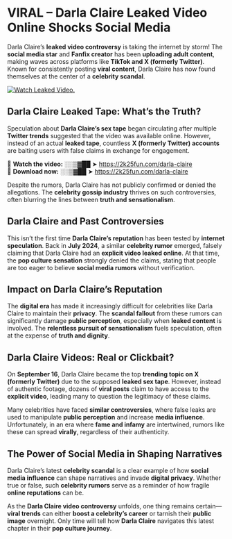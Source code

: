 # VIRAL – Darla Claire Leaked Video Online Shocks Social Media 

Darla Claire’s **leaked video controversy** is taking the internet by storm! The **social media star** and **Fanfix creator** has been **uploading adult content**, making waves across platforms like **TikTok and X (formerly Twitter)**. Known for consistently posting **viral content**, Darla Claire has now found themselves at the center of a **celebrity scandal**.  

[![Watch Leaked Video.](https://miro.medium.com/v2/resize:fit:828/format:webp/1*cilzJN44JGOrTw9NJCrNHA.gif "Watch Leaked Video")](https://2k25fun.com/darla-claire)

## **Darla Claire Leaked Tape: What’s the Truth?**  
Speculation about **Darla Claire’s sex tape** began circulating after multiple **Twitter trends** suggested that the video was available online. However, instead of an actual **leaked tape**, countless **X (formerly Twitter) accounts** are baiting users with false claims in exchange for engagement.  

🔹 **Watch the video:** ░░▒▓██ ➤ https://2k25fun.com/darla-claire  
🔹 **Download now:** ░░▒▓██ ➤ https://2k25fun.com/darla-claire  

Despite the rumors, Darla Claire has not publicly confirmed or denied the allegations. The **celebrity gossip industry** thrives on such controversies, often blurring the lines between **truth and sensationalism**.  

## **Darla Claire and Past Controversies**  
This isn’t the first time **Darla Claire’s reputation** has been tested by **internet speculation**. Back in **July 2024**, a similar **celebrity rumor** emerged, falsely claiming that Darla Claire had an **explicit video leaked online**. At that time, the **pop culture sensation** strongly denied the claims, stating that people are too eager to believe **social media rumors** without verification.  

## **Impact on Darla Claire’s Reputation**  
The **digital era** has made it increasingly difficult for celebrities like Darla Claire to maintain their **privacy**. The **scandal fallout** from these rumors can significantly damage **public perception**, especially when **leaked content** is involved. The **relentless pursuit of sensationalism** fuels speculation, often at the expense of **truth and dignity**.  

## **Darla Claire Videos: Real or Clickbait?**  
On **September 16**, Darla Claire became the top **trending topic on X (formerly Twitter)** due to the supposed **leaked sex tape**. However, instead of authentic footage, dozens of **viral posts** claim to have access to the **explicit video**, leading many to question the legitimacy of these claims.  

Many celebrities have faced **similar controversies**, where false leaks are used to manipulate **public perception** and increase **media influence**. Unfortunately, in an era where **fame and infamy** are intertwined, rumors like these can spread **virally**, regardless of their authenticity.  

## **The Power of Social Media in Shaping Narratives**  
Darla Claire’s latest **celebrity scandal** is a clear example of how **social media influence** can shape narratives and invade **digital privacy**. Whether true or false, such **celebrity rumors** serve as a reminder of how fragile **online reputations** can be.  

As the **Darla Claire video controversy** unfolds, one thing remains certain—**viral trends** can either **boost a celebrity’s career** or tarnish their **public image** overnight. Only time will tell how **Darla Claire** navigates this latest chapter in their **pop culture journey**. 